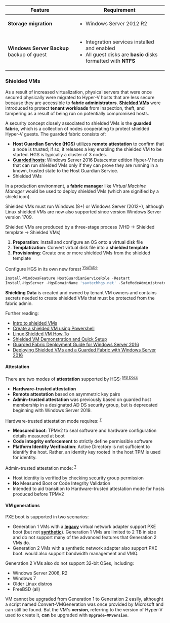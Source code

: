 Feature           | Requirement
--- | ---
**Storage migration** | <ul><li>Windows Server 2012 R2</li></ul>
**Windows Server Backup** backup of guest | <ul><li>Integration services installed and enabled</li><li>All guest disks are **basic** disks formatted with **NTFS**</li></ul>

### Shielded VMs
[Shielded VMs]: # 'Shielded Virtual Machine&#10;Windows Server 2016 Datacenter edition feature that provides VMs with protection from compromised administrators that have access to the Hyper-V host computer by encrypting the VM state and virtual disks&#10;A shielded VM is a generation 2 VM that has a virtual TPM, is encrypted using BitLocker, and can run only on healthy and approved hosts in a guarded fabric.&#10;Zacker, Craig. _Installation, Storage and Compute with Windows Server 2016: Exam Ref 70-740_. 2017: 6'
[guarded host]: # 'Guarded host&#10;Windows Server 2016 Datacenter edition Hyper-V host that can run shielded VMs only if it can prove that it is running in a known, trusted state to the HGS.'

As a result of increased virtualization, physical servers that were once secured physically were migrated to Hyper-V hosts that are less secure because they are accessible to **fabric administrators**.
[**Shielded VMs**][Shielded VMs] were introduced to protect **tenant workloads** from inspection, theft, and tampering as a result of being run on potentially compromised hosts.

A security concept closely associated to shielded VMs is the **guarded fabric**, which is a collection of nodes cooperating to protect shielded Hyper-V guests. The guarded fabric consists of:
- **Host Guardian Service (HGS)** utilizes **remote attestation** to confirm that a node is trusted; if so, it releases a key enabling the shielded VM to be started. HGS is typically a cluster of 3 nodes.
- [**Guarded hosts**][guarded host]: Windows Server 2016 Datacenter edition Hyper-V hosts that can run shielded VMs only if they can prove they are running in a known, trusted state to the Host Guardian Service.
- Shielded VMs

In a production environment, a **fabric manager** like _Virtual Machine Manager_ would be used to deploy shielded VMs (which are signified by a shield icon).

Shielded VMs must run Windows (8+) or Windows Server (2012+), although Linux shielded VMs are now also supported since version Windows Server version 1709.

Shielded VMs are produced by a three-stage process (VHD -> Shielded template -> Shielded VMs)
1. **Preparation**: Install and configure an OS onto a virtual disk file
2. **Templatization**: Convert virtual disk file into a **shielded template**
3. **Provisioning**: Create one or more shielded VMs from the shielded template

Configure HGS in its own new forest <sup>[YouTube](https://youtu.be/DQI3PX0PEAc)</sup>
```powershell
Install-WindowsFeature HostGuardianServiceRole -Restart
Install-HgsServer -HgsDomainName 'savtechhgs.net' -SafeModeAdministratorPassword $adminPassword -Restart
```

**Shielding Data** is created and owned by tenant VM owners and contains secrets needed to create shielded VMs that must be protected from the fabric admin.

Further reading:
- [Intro to shielded VMs](https://youtu.be/Vp5E1-4Ks8E)
- [Create a shielded VM using Powershell](https://docs.microsoft.com/en-us/windows-server/security/guarded-fabric-shielded-vm/guarded-fabric-create-a-shielded-vm-using-powershell)
- [Linux Shielded VM How To](https://github.com/Microsoft/lsvmtools/blob/master/doc/LSVM_How_To.pdf)
- [Shielded VM Demonstration and Quick Setup](https://youtu.be/DQI3PX0PEAc)
- [Guarded Fabric Deployment Guide for Windows Server 2016](https://gallery.technet.microsoft.com/Shielded-VMs-and-Guarded-98d2b045)
- [Deploying Shielded VMs and a Guarded Fabric with Windows Server 2016](https://youtu.be/B2vFrdXd5jg)

#### Attestation
There are two modes of **attestation** supported by HGS: <sup>[MS Docs](https://docs.microsoft.com/en-us/windows-server/security/guarded-fabric-shielded-vm/guarded-fabric-and-shielded-vms)</sup>
- **Hardware-trusted attestation**
- **Remote attestation** based on asymmetric key pairs
- **Admin-trusted attestation** was previously based on guarded host membership in a designated AD DS security group, but is deprecated beginning with Windows Server 2019.

Hardware-trusted attestation mode requires: <sup>[?](https://youtu.be/B2vFrdXd5jg?t=375)</sup>
- **Measured boot**: TPMv2 to seal software and hardware configuration details measured at boot
- **Code integrity enforcement** to strictly define permissible software
- **Platform Identity Verification**: Active Directory is not sufficient to identify the host. Rather, an identity key rooted in the host TPM is used for identity.

Admin-trusted attestation mode: <sup>[?](https://youtu.be/B2vFrdXd5jg?t=525)</sup>
- Host identity is verified by checking security group permission
- **No** Measured Boot or Code Integrity Validation
- Intended to aid transition to Hardware-trusted attestation mode for hosts produced before TPMv2

#### VM generations
[legacy network adapter]: 70-740.md#hyper-v-networking 'legacy network adapter&#10;Also "emulated network adapter", one of two types of virtual network adapter supported by Generation 1 VMs in Hyper-V, which makes calls directly to the hypervisor.&#10;Generation 1 VMs could not boot from PXE without a legacy network adapter, however their performance is worse than that of synthetic network adapters.&#10;Zacker, Craig. _Installation, Storage and Compute with Windows Server 2016: Exam Ref 70-740_. 2017: 248'
[synthetic network adapter]: 70-740.md#hyper-v-networking 'synthetic network adapter&#10;One of two types of virtual network adapter supported by Generation 1 VMs in Hyper-V, which does not correspond to a real-world product.&#10;Hyper-V synthetic network adapters communicate with the host operating system through the VMBus&#10;Zacker, Craig. _Installation, Storage and Compute with Windows Server 2016: Exam Ref 70-740_. 2017: 247'

PXE boot is supported in two scenarios:
- Generation 1 VMs with a [**legacy**][legacy network adapter] virtual network adapter support PXE boot (but not [**synthetic**][synthetic network adapter]). Generation 1 VMs are limited to 2 TB in size and do not support many of the advanced features that Generation 2 VMs do.
- Generation 2 VMs with a synthetic network adapter also support PXE boot. would also support bandwidth management and VMQ.

Generation 2 VMs also do not support 32-bit OSes, including:
- Windows Server 2008, R2
- Windows 7
- Older Linux distros
- FreeBSD (all)

VM cannot be upgraded from Generation 1 to Generation 2 easily, althought a script named Convert-VMGeneration was once provided by Microsoft and can still be found.
But the VM's **version**, referring to the version of Hyper-V used to create it, **can** be upgraded with **`Upgrade-VMVersion`**.